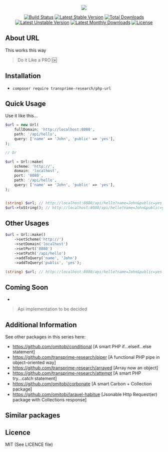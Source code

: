 <p align="center">
<img src="https://github.com/transprime-research/assets/blob/master/php-url/twitter_header_photo_2.png">
</p>

<p align="center">
<a href="https://travis-ci.com/transprime-research/php-url"> <img src="https://travis-ci.org/transprime-research/php-url.svg?branch=master" alt="Build Status"/></a>
<a href="https://packagist.org/packages/transprime-research/php-url"> <img src="https://poser.pugx.org/transprime-research/php-url/v/stable" alt="Latest Stable Version"/></a>
<a href="https://packagist.org/packages/transprime-research/php-url"> <img src="https://poser.pugx.org/transprime-research/php-url/downloads" alt="Total Downloads"/></a>
<a href="https://packagist.org/packages/transprime-research/php-url"> <img src="https://poser.pugx.org/transprime-research/php-url/v/unstable" alt="Latest Unstable Version"/></a>
<a href="https://packagist.org/packages/transprime-research/php-url"> <img src="https://poser.pugx.org/transprime-research/php-url/d/monthly" alt="Latest Monthly Downloads"/></a>
  <a href="https://packagist.org/packages/transprime-research/php-url"> <img src="https://poser.pugx.org/transprime-research/php-url/license" alt="License"/></a>
</p>

## About URL

This works this way
> Do it Like a PRO :ok:

## Installation

- `composer require transprime-research/php-url`

## Quick Usage
Use it like this...

```php
$url = new Url(
    fullDomain: 'http://localhost:8080',
    path: '/api/hello',
    query: ['name' => 'John', 'public' => 'yes'],
);

// Or

$url = Url::make(
    scheme: 'http://',
    domain: 'localhost',
    port: '8080',
    path: '/api/hello',
    query: ['name' => 'John', 'public' => 'yes'],
);


(string) $url; // http://localhost:8080/api/hello?name=John&public=yes
$url->toString(); // http://localhost:8080/api/hello?name=John&public=yes
```

## Other Usages

```php
$url = Url::make()
    ->setScheme('http://')
    ->setDomain('localhost')
    ->setPort('8080')
    ->setPath('/api/hello')
    ->addToQuery('name', 'John')
    ->addToQuery('public', 'yes');

(string) $url; // http://localhost:8080/api/hello?name=John&public=yes
```

## Coming Soon

-

> Api implementation to be decided

## Additional Information

See other packages in this series here:

- https://github.com/omitobi/conditional [A smart PHP if...elseif...else statement]
- https://github.com/transprime-research/piper [A functional PHP pipe in object-oriented way]
- https://github.com/transprime-research/arrayed [Array now an object]
- https://github.com/transprime-research/attempt [A smart PHP try...catch statement]
- https://github.com/omitobi/corbonate [A smart Carbon + Collection package]
- https://github.com/omitobi/laravel-habitue [Jsonable Http Request(er) package with Collections response]

## Similar packages


## Licence

MIT (See LICENCE file)
